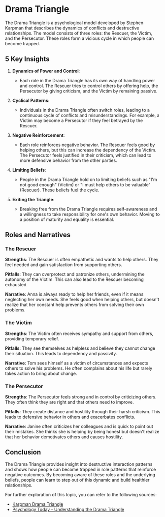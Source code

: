 # Drama Triangle

The Drama Triangle is a psychological model developed by Stephen Karpman that describes the dynamics of conflicts and destructive relationships. The model consists of three roles: the Rescuer, the Victim, and the Persecutor. These roles form a vicious cycle in which people can become trapped.

## 5 Key Insights

1. **Dynamics of Power and Control**:
   - Each role in the Drama Triangle has its own way of handling power and control. The Rescuer tries to control others by offering help, the Persecutor by giving criticism, and the Victim by remaining passive.

2. **Cyclical Patterns**:
   - Individuals in the Drama Triangle often switch roles, leading to a continuous cycle of conflicts and misunderstandings. For example, a Victim may become a Persecutor if they feel betrayed by the Rescuer.

3. **Negative Reinforcement**:
   - Each role reinforces negative behavior. The Rescuer feels good by helping others, but this can increase the dependency of the Victim. The Persecutor feels justified in their criticism, which can lead to more defensive behavior from the other parties.

4. **Limiting Beliefs**:
   - People in the Drama Triangle hold on to limiting beliefs such as "I'm not good enough" (Victim) or "I must help others to be valuable" (Rescuer). These beliefs fuel the cycle.

5. **Exiting the Triangle**:
   - Breaking free from the Drama Triangle requires self-awareness and a willingness to take responsibility for one's own behavior. Moving to a position of maturity and equality is essential.

## Roles and Narratives

### The Rescuer
**Strengths**: The Rescuer is often empathetic and wants to help others. They feel needed and gain satisfaction from supporting others.

**Pitfalls**: They can overprotect and patronize others, undermining the autonomy of the Victim. This can also lead to the Rescuer becoming exhausted.

**Narrative**: Anna is always ready to help her friends, even if it means neglecting her own needs. She feels good when helping others, but doesn't realize that her constant help prevents others from solving their own problems.

### The Victim
**Strengths**: The Victim often receives sympathy and support from others, providing temporary relief.

**Pitfalls**: They see themselves as helpless and believe they cannot change their situation. This leads to dependency and passivity.

**Narrative**: Tom sees himself as a victim of circumstances and expects others to solve his problems. He often complains about his life but rarely takes action to bring about change.

### The Persecutor
**Strengths**: The Persecutor feels strong and in control by criticizing others. They often think they are right and that others need to improve.

**Pitfalls**: They create distance and hostility through their harsh criticism. This leads to defensive behavior in others and exacerbates conflicts.

**Narrative**: Janine often criticizes her colleagues and is quick to point out their mistakes. She thinks she is helping by being honest but doesn't realize that her behavior demotivates others and causes hostility.

## Conclusion

The Drama Triangle provides insight into destructive interaction patterns and shows how people can become trapped in role patterns that reinforce negative outcomes. By becoming aware of these roles and the underlying beliefs, people can learn to step out of this dynamic and build healthier relationships.

For further exploration of this topic, you can refer to the following sources:
- [Karpman Drama Triangle](https://karpmandramatriangle.com/)
- [Psychology Today - Understanding the Drama Triangle](https://www.psychologytoday.com/us/blog/the-mindful-self-express/201901/understanding-the-drama-triangle)